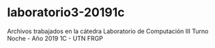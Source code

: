 # laboratorio3-20191c
Archivos trabajados en la cátedra Laboratorio de Computación III Turno Noche - Año 2019 1C - UTN FRGP
